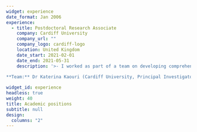 ```yaml
---
widget: experience
date_format: Jan 2006
experience:
  - title: Postdoctoral Research Associate
    company: Cardiff University
    company_url: ""
    company_logo: cardiff-logo
    location: United Kingdom
    date_start: 2021-02-01
    date_end: 2021-05-31
    description: '>- I worked as part of a team on developing comprehensive mathematical models of the airborne transmission of COVID-19 in indoor spaces. The project was in collaboration with the company Smart Separations Ltd. and funded by the Welsh Government.
    
**Team:** Dr Katerina Kaouri (Cardiff University, Principal Investigator), Prof. Ian Griffiths (University of Oxford, Co-Investigator), Dr Aaron English (PDRA), Dr Alexander Pretty (PDRA), and Zechariah Lau.'

widget_id: experience
headless: true
weight: 40
title: Academic positions
subtitle: null
design:
  columns: "2"
---
```


